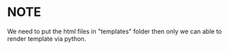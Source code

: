 # NOTE
We need to put the html files in "templates" folder then only we can able to render template via python. 
